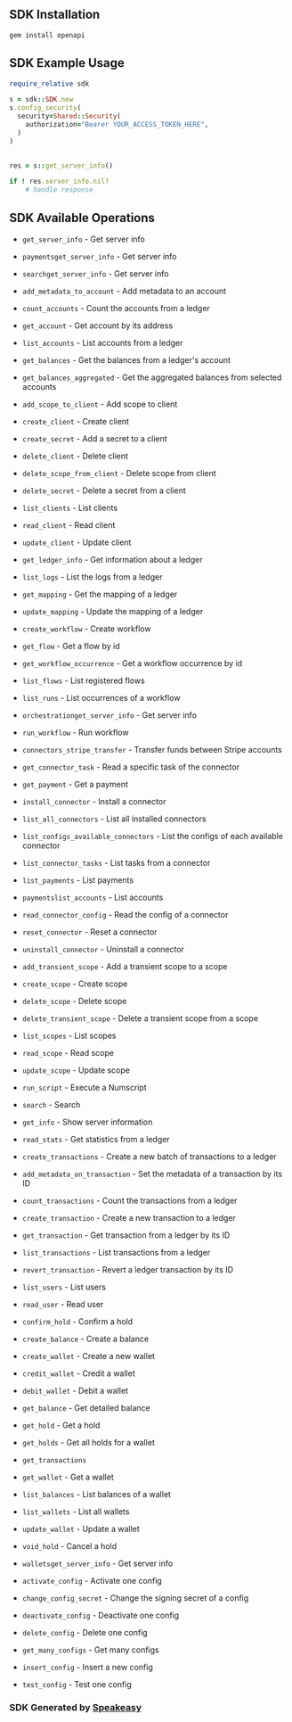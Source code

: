 <!-- Start SDK Installation -->
## SDK Installation

```bash
gem install openapi
```

<!-- End SDK Installation -->

## SDK Example Usage
<!-- Start SDK Example Usage -->
```ruby
require_relative sdk

s = sdk::SDK.new
s.config_security(
  security=Shared::Security(
    authorization="Bearer YOUR_ACCESS_TOKEN_HERE",
  )
)

    
res = s::get_server_info()

if ! res.server_info.nil?
    # handle response

```

<!-- End SDK Example Usage -->

<!-- Start SDK Available Operations -->
## SDK Available Operations


* `get_server_info` - Get server info
* `paymentsget_server_info` - Get server info
* `searchget_server_info` - Get server info


* `add_metadata_to_account` - Add metadata to an account
* `count_accounts` - Count the accounts from a ledger
* `get_account` - Get account by its address
* `list_accounts` - List accounts from a ledger


* `get_balances` - Get the balances from a ledger's account
* `get_balances_aggregated` - Get the aggregated balances from selected accounts


* `add_scope_to_client` - Add scope to client
* `create_client` - Create client
* `create_secret` - Add a secret to a client
* `delete_client` - Delete client
* `delete_scope_from_client` - Delete scope from client
* `delete_secret` - Delete a secret from a client
* `list_clients` - List clients
* `read_client` - Read client
* `update_client` - Update client


* `get_ledger_info` - Get information about a ledger


* `list_logs` - List the logs from a ledger


* `get_mapping` - Get the mapping of a ledger
* `update_mapping` - Update the mapping of a ledger


* `create_workflow` - Create workflow
* `get_flow` - Get a flow by id
* `get_workflow_occurrence` - Get a workflow occurrence by id
* `list_flows` - List registered flows
* `list_runs` - List occurrences of a workflow
* `orchestrationget_server_info` - Get server info
* `run_workflow` - Run workflow


* `connectors_stripe_transfer` - Transfer funds between Stripe accounts
* `get_connector_task` - Read a specific task of the connector
* `get_payment` - Get a payment
* `install_connector` - Install a connector
* `list_all_connectors` - List all installed connectors
* `list_configs_available_connectors` - List the configs of each available connector
* `list_connector_tasks` - List tasks from a connector
* `list_payments` - List payments
* `paymentslist_accounts` - List accounts
* `read_connector_config` - Read the config of a connector
* `reset_connector` - Reset a connector
* `uninstall_connector` - Uninstall a connector


* `add_transient_scope` - Add a transient scope to a scope
* `create_scope` - Create scope
* `delete_scope` - Delete scope
* `delete_transient_scope` - Delete a transient scope from a scope
* `list_scopes` - List scopes
* `read_scope` - Read scope
* `update_scope` - Update scope


* `run_script` - Execute a Numscript


* `search` - Search


* `get_info` - Show server information


* `read_stats` - Get statistics from a ledger


* `create_transactions` - Create a new batch of transactions to a ledger
* `add_metadata_on_transaction` - Set the metadata of a transaction by its ID
* `count_transactions` - Count the transactions from a ledger
* `create_transaction` - Create a new transaction to a ledger
* `get_transaction` - Get transaction from a ledger by its ID
* `list_transactions` - List transactions from a ledger
* `revert_transaction` - Revert a ledger transaction by its ID


* `list_users` - List users
* `read_user` - Read user


* `confirm_hold` - Confirm a hold
* `create_balance` - Create a balance
* `create_wallet` - Create a new wallet
* `credit_wallet` - Credit a wallet
* `debit_wallet` - Debit a wallet
* `get_balance` - Get detailed balance
* `get_hold` - Get a hold
* `get_holds` - Get all holds for a wallet
* `get_transactions`
* `get_wallet` - Get a wallet
* `list_balances` - List balances of a wallet
* `list_wallets` - List all wallets
* `update_wallet` - Update a wallet
* `void_hold` - Cancel a hold
* `walletsget_server_info` - Get server info


* `activate_config` - Activate one config
* `change_config_secret` - Change the signing secret of a config
* `deactivate_config` - Deactivate one config
* `delete_config` - Delete one config
* `get_many_configs` - Get many configs
* `insert_config` - Insert a new config
* `test_config` - Test one config

<!-- End SDK Available Operations -->

### SDK Generated by [Speakeasy](https://docs.speakeasyapi.dev/docs/using-speakeasy/client-sdks)
